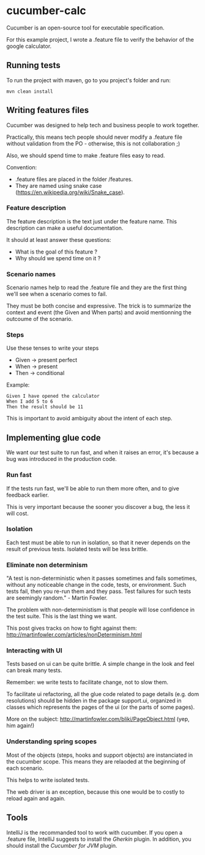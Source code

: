# cucumber-calc

Cucumber is an open-source tool for executable specification.

For this example project, I wrote a .feature file to verify the behavior of the google calculator.

##  Running tests

To run the project with maven, go to you project's folder and run:

    mvn clean install

## Writing features files

Cucumber was designed to help tech and business people to work together.

Practically, this means tech people should never modify a .feature file without validation from the PO - otherwise, this is not collaboration ;)

Also, we should spend time to make .feature files easy to read.

Convention:
- .feature files are placed in the folder /features.
- They are named using snake case (https://en.wikipedia.org/wiki/Snake_case).

### Feature description

The feature description is the text just under the feature name. This description can make a useful documentation.

It should at least answer these questions:
- What is the goal of this feature ?
- Why should we spend time on it ?

### Scenario names

Scenario names help to read the .feature file and they are the first thing we'll see when a scenario comes to fail.

They must be both concise and expressive. The trick is to summarize the context and event (the Given and When parts) and avoid mentionning the outcoume of the scenario.

### Steps

Use these tenses to write your steps
- Given -> present perfect
- When -> present
- Then -> conditional
    
Example:

    Given I have opened the calculator
    When I add 5 to 6
    Then the result should be 11

This is important to avoid ambiguity about the intent of each step.

## Implementing glue code

We want our test suite to run fast, and when it raises an error, it's because a bug was introduced in the production code.

### Run fast

If the tests run fast, we'll be able to run them more often, and to give feedback earlier.

This is very important because the sooner you discover a bug, the  less it will cost.

### Isolation

Each test must be able to run in isolation, so that it never depends on the result of previous tests. Isolated tests will be less brittle.

### Eliminate non determinism

"A test is non-deterministic when it passes sometimes and fails sometimes, without any noticeable change in the code, tests, or environment. Such tests fail, then you re-run them and they pass. Test failures for such tests are seemingly random." - Martin Fowler.

The problem with non-deterministism is that people will lose confidence in the test suite. This is the last thing we want.

This post gives tracks on how to fight against them: http://martinfowler.com/articles/nonDeterminism.html

### Interacting with UI

Tests based on ui can be quite brittle. A simple change in the look and feel can break many tests.

Remember: we write tests to facilitate change, not to slow them.

To facilitate ui refactoring, all the glue code related to page details (e.g. dom resolutions) should be hidden in the package support.ui, organized in classes which represents the pages of the ui (or the parts of some pages).

More on the subject: http://martinfowler.com/bliki/PageObject.html (yep, him again!)

### Understanding spring scopes

Most of the objects (steps, hooks and support objects) are instanciated in the cucumber scope. This means they are relaoded at the beginning of each scenario.

This helps to write isolated tests.

The web driver is an exception, because this one would be to costly to reload again and again.


## Tools

IntelliJ is the recommanded tool to work with cucumber. If you open a .feature file, IntelliJ suggests to install the *Gherkin* plugin. In addition, you should install the *Cucumber for JVM* plugin.
